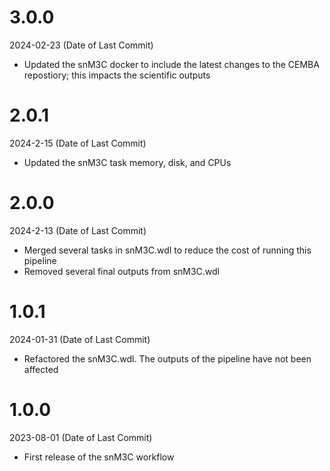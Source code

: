 # 3.0.0
2024-02-23 (Date of Last Commit)

* Updated the snM3C docker to include the latest changes to the CEMBA repostiory; this impacts the scientific outputs

# 2.0.1
2024-2-15 (Date of Last Commit)

* Updated the snM3C task memory, disk, and CPUs

# 2.0.0
2024-2-13 (Date of Last Commit)

* Merged several tasks in snM3C.wdl to reduce the cost of running this pipeline
* Removed several final outputs from snM3C.wdl 

# 1.0.1
2024-01-31 (Date of Last Commit)

* Refactored the snM3C.wdl. The outputs of the pipeline have not been affected

# 1.0.0
2023-08-01 (Date of Last Commit)

* First release of the snM3C workflow
